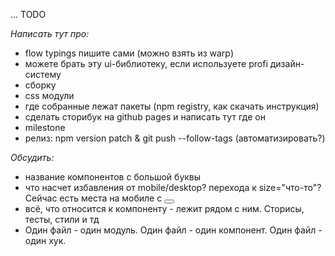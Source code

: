 ... TODO

_Написать тут про:_

- flow typings пишите сами (можно взять из warp)
- можете брать эту ui-библиотеку, если используете profi дизайн-систему
- сборку
- css модули
- где собранные лежат пакеты (npm registry, как скачать инструкция)
- сделать сторибук на github pages и написать тут где он
- milestone
- релиз: npm version patch & git push --follow-tags (автоматизировать?)

_Обсудить:_

- название компонентов с большой буквы
- что насчет избавления от mobile/desktop? перехода к size="что-то"? Сейчас есть места на мобиле с <button desktop>
- всё, что относится к компоненту - лежит рядом с ним. Сторисы, тесты, стили и тд
- Один файл - один модуль. Один файл - один компонент. Один файл - один хук.
